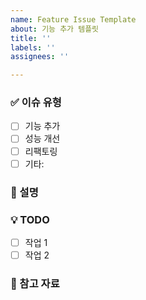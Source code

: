 ```yaml
---
name: Feature Issue Template
about: 기능 추가 템플릿
title: ''
labels: ''
assignees: ''

---
```


### ✅ 이슈 유형

- [ ] 기능 추가
- [ ] 성능 개선
- [ ] 리팩토링
- [ ] 기타:

### 📄 설명

<!-- 이슈에 대한 간단한 설명과 맥락을 작성해주세요. -->

### 💡 TODO

- [ ] 작업 1
- [ ] 작업 2

### 📎 참고 자료

<!-- 관련 커밋, 링크, 문서 등 -->
